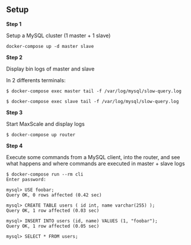 
Setup
--

**Step 1**

Setup a MySQL cluster (1 master + 1 slave)

```
docker-compose up -d master slave
```

**Step 2**

Display bin logs of master and slave

In 2 differents terminals:

```
$ docker-compose exec master tail -f /var/log/mysql/slow-query.log
```
```
$ docker-compose exec slave tail -f /var/log/mysql/slow-query.log
```

**Step 3**

Start MaxScale and display logs

```
$ docker-compose up router
```

**Step 4**

Execute some commands from a MySQL client, into the router, and see what happens and where commands are executed in master + slave logs

```
$ docker-compose run --rm cli
Enter password:

mysql> USE foobar;
Query OK, 0 rows affected (0.42 sec)

mysql> CREATE TABLE users ( id int, name varchar(255) );
Query OK, 1 row affected (0.03 sec)

mysql> INSERT INTO users (id, name) VALUES (1, "foobar");
Query OK, 1 row affected (0.05 sec)

mysql> SELECT * FROM users;
```

